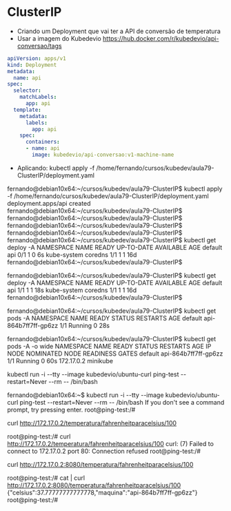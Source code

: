 
# ClusterIP

- Criando um Deployment que vai ter a API de conversão de temperatura
- Usar a imagem do Kubedevio
    <https://hub.docker.com/r/kubedevio/api-conversao/tags>

~~~~yaml
apiVersion: apps/v1
kind: Deployment
metadata:
  name: api
spec:
  selector:
    matchLabels:
      app: api
  template:
    metadata:
      labels:
        app: api
    spec:
      containers:
      - name: api
        image: kubedevio/api-conversao:v1-machine-name
~~~~


- Aplicando:
kubectl apply -f /home/fernando/cursos/kubedev/aula79-ClusterIP/deployment.yaml


fernando@debian10x64:~/cursos/kubedev/aula79-ClusterIP$ kubectl apply -f /home/fernando/cursos/kubedev/aula79-ClusterIP/deployment.yaml
deployment.apps/api created
fernando@debian10x64:~/cursos/kubedev/aula79-ClusterIP$
fernando@debian10x64:~/cursos/kubedev/aula79-ClusterIP$
fernando@debian10x64:~/cursos/kubedev/aula79-ClusterIP$
fernando@debian10x64:~/cursos/kubedev/aula79-ClusterIP$
fernando@debian10x64:~/cursos/kubedev/aula79-ClusterIP$ kubectl get deploy -A
NAMESPACE     NAME      READY   UP-TO-DATE   AVAILABLE   AGE
default       api       0/1     1            0           6s
kube-system   coredns   1/1     1            1           16d
fernando@debian10x64:~/cursos/kubedev/aula79-ClusterIP$

fernando@debian10x64:~/cursos/kubedev/aula79-ClusterIP$ kubectl get deploy -A
NAMESPACE     NAME      READY   UP-TO-DATE   AVAILABLE   AGE
default       api       1/1     1            1           18s
kube-system   coredns   1/1     1            1           16d
fernando@debian10x64:~/cursos/kubedev/aula79-ClusterIP$

fernando@debian10x64:~/cursos/kubedev/aula79-ClusterIP$ kubectl get pods -A
NAMESPACE     NAME                               READY   STATUS    RESTARTS        AGE
default       api-864b7ff7ff-gp6zz               1/1     Running   0               28s




fernando@debian10x64:~/cursos/kubedev/aula79-ClusterIP$ kubectl get pods -A -o wide
NAMESPACE     NAME                               READY   STATUS    RESTARTS        AGE   IP             NODE       NOMINATED NODE   READINESS GATES
default       api-864b7ff7ff-gp6zz               1/1     Running   0               60s   172.17.0.2     minikube   <none>           <none>



kubectl run -i --tty --image kubedevio/ubuntu-curl ping-test --restart=Never --rm -- /bin/bash


fernando@debian10x64:~$ kubectl run -i --tty --image kubedevio/ubuntu-curl ping-test --restart=Never --rm -- /bin/bash
If you don't see a command prompt, try pressing enter.
root@ping-test:/#



curl http://172.17.0.2/temperatura/fahrenheitparacelsius/100


root@ping-test:/# curl http://172.17.0.2/temperatura/fahrenheitparacelsius/100
curl: (7) Failed to connect to 172.17.0.2 port 80: Connection refused
root@ping-test:/#


curl http://172.17.0.2:8080/temperatura/fahrenheitparacelsius/100


root@ping-test:/# cat | curl http://172.17.0.2:8080/temperatura/fahrenheitparacelsius/100
{"celsius":37.77777777777778,"maquina":"api-864b7ff7ff-gp6zz"}
root@ping-test:/#
